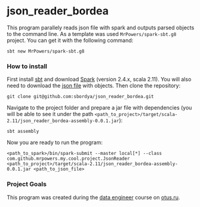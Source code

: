 # json_reader_bordea

This program parallely reads json file with spark and outputs parsed 
objects to the command line. As a template was used 
`MrPowers/spark-sbt.g8` project. You can get it with the following command:
```
sbt new MrPowers/spark-sbt.g8
```

### How to install

First install [sbt](https://www.scala-sbt.org/download.html) and download 
[Spark](https://spark.apache.org/downloads.html) (version 2.4.x, scala 2.11). 
You will also need to download the 
[json file](https://storage.googleapis.com/otus_sample_data/winemag-data.json.tgz) 
with objects.
Then clone the repository:
```
git clone git@github.com:sbordya/json_reader_bordea.git
```
Navigate to the project folder and prepare a jar file with dependencies
(you will be able to see it under the path 
`<path_to_project>/target/scala-2.11/json_reader_bordea-assembly-0.0.1.jar`):
```
sbt assembly
```
Now you are ready to run the program:
```
<path_to_spark>/bin/spark-submit --master local[*] --class com.github.mrpowers.my.cool.project.JsonReader <path_to_project>/target/scala-2.11/json_reader_bordea-assembly-0.0.1.jar <path_to_json_file>
```

### Project Goals

This program was created during the 
[data engineer](https://otus.ru/lessons/data-engineer/?int_source=courses_catalog&int_term=data-science) 
course on [otus.ru](https://otus.ru/). 